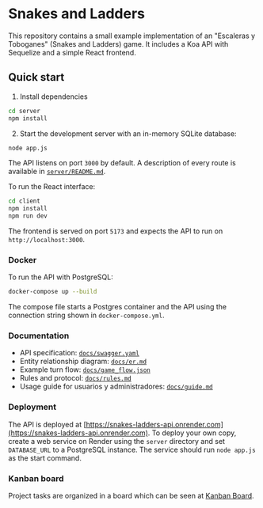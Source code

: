 # Snakes and Ladders

This repository contains a small example implementation of an "Escaleras y Toboganes" (Snakes and Ladders) game. It includes a Koa API with Sequelize and a simple React frontend.

## Quick start

1. Install dependencies

```bash
cd server
npm install
```

2. Start the development server with an in-memory SQLite database:

```bash
node app.js
```

The API listens on port `3000` by default. A description of every route is available in [`server/README.md`](server/README.md).

To run the React interface:

```bash
cd client
npm install
npm run dev
```

The frontend is served on port `5173` and expects the API to run on `http://localhost:3000`.

### Docker

To run the API with PostgreSQL:

```bash
docker-compose up --build
```

The compose file starts a Postgres container and the API using the connection string shown in `docker-compose.yml`.

### Documentation

- API specification: [`docs/swagger.yaml`](docs/swagger.yaml)
- Entity relationship diagram: [`docs/er.md`](docs/er.md)
- Example turn flow: [`docs/game_flow.json`](docs/game_flow.json)
- Rules and protocol: [`docs/rules.md`](docs/rules.md)
- Usage guide for usuarios y administradores: [`docs/guide.md`](docs/guide.md)

### Deployment

The API is deployed at [https://snakes-ladders-api.onrender.com](https://snakes-ladders-api.onrender.com).
To deploy your own copy, create a web service on Render using the `server` directory
and set `DATABASE_URL` to a PostgreSQL instance. The service should run
`node app.js` as the start command.

### Kanban board

Project tasks are organized in a board which can be seen at [Kanban Board](https://trello.com/b/fakeboardid/snakes-ladders).
